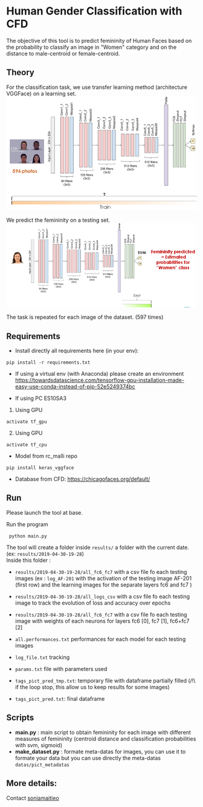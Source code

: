 # Human Gender Classification with CFD

The objective of this tool is to predict femininity of Human Faces based on the probability to classify an image in "Women" category and on the distance to male-centroid or female-centroid.


## Theory
For the classification task, we use transfer learning method (architecture VGGFace) on a learning set.
![Illustration](/img/meth1.png)

We predict the femininity on a testing set.
![Illustration](/img/meth2.png)

The task is repeated for each image of the dataset. (597 times)

## Requirements

* Install directly all requirements here (in your env):

```
pip install -r requirements.txt
```


* If using a virtual env (with Anaconda) please create an environment
https://towardsdatascience.com/tensorflow-gpu-installation-made-easy-use-conda-instead-of-pip-52e5249374bc


* If using PC ES10SA3
1. Using GPU
```
activate tf_gpu
```
2. Using GPU
```
activate tf_cpu
```

* Model from rc_malli repo

```
pip install keras_vggface
 ```

 * Database from CFD: https://chicagofaces.org/default/

## Run

Please launch the tool at base.

Run the program
```
 python main.py
```

 The tool will create a folder inside `results/` a folder with the current date. (ex: `results/2019-04-30-19-28`)  
 Inside this folder :  
 * `results/2019-04-30-19-28/all_fc6_fc7` with a csv file fo each testing images (ex : `log_AF-201` with the activation of the testing image AF-201 (first row) and the learning images for the separate layers fc6 and fc7 )

 * `results/2019-04-30-19-28/all_logs_csv`  with a csv file fo each testing image to track the evolution of loss and accuracy over epochs

  * `results/2019-04-30-19-28/all_fc6_fc7` with a csv file fo each testing image with weights of each neurons for layers fc6 [0], fc7 [1], fc6+fc7 [2]

  * `all.performances.txt` performances for each model for each testing images

  * `log_file.txt` tracking

  * `params.txt` file with parameters used

  * `tags_pict_pred_tmp.txt`: temporary file with dataframe partially filled (/!\ if the loop stop, this allow us to keep results for some images)

  * `tags_pict_pred.txt`: final dataframe


## Scripts
* **main.py** : main script to obtain femininity for each image with different measures of femininity (centroid distance and classification probabilities with svm, sigmoid)
* **make_dataset.py** : formate meta-datas for images, you can use it to formate your data but you can use directly the meta-datas  `datas/pict_metadatas`



## More details:
Contact
 [soniamaitieo](https://github.com/soniamaitieo)
